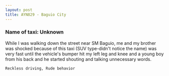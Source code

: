 ```yaml
---
layout: post
title: AYN829 - Baguio City
---
```


### Name of taxi: Unknown

While I was walking down the street near SM Baguio, me and my brother was shocked because of this taxi (SUV type-didn't notice the name) was very fast until the vehicle's bumper hit my left leg and knee and a young boy from his back and he started shouting and talking unnecessary words.

```Reckless driving, Rude behavior```
